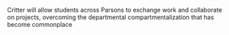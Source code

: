 Critter will allow students across Parsons to exchange work and collaborate on projects, overcoming the departmental compartmentalization that has become commonplace
